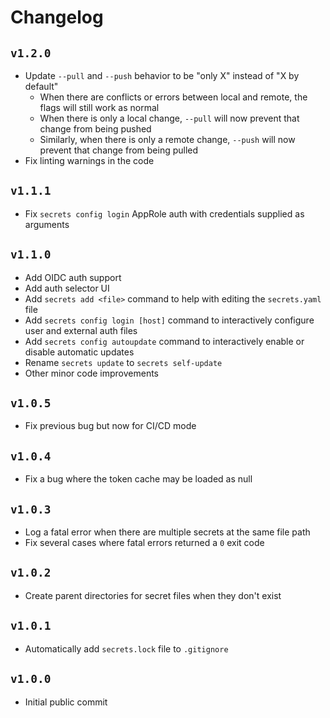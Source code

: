 # Changelog
## `v1.2.0`
* Update `--pull` and `--push` behavior to be "only X" instead of "X by default"
    * When there are conflicts or errors between local and remote, the flags will still work as normal
    * When there is only a local change, `--pull` will now prevent that change from being pushed
    * Similarly, when there is only a remote change, `--push` will now prevent that change from being pulled
* Fix linting warnings in the code

## `v1.1.1`
* Fix `secrets config login` AppRole auth with credentials supplied as arguments

## `v1.1.0`
* Add OIDC auth support
* Add auth selector UI
* Add `secrets add <file>` command to help with editing the `secrets.yaml` file
* Add `secrets config login [host]` command to interactively configure user and external auth files
* Add `secrets config autoupdate` command to interactively enable or disable automatic updates
* Rename `secrets update` to `secrets self-update`
* Other minor code improvements

## `v1.0.5`
* Fix previous bug but now for CI/CD mode

## `v1.0.4`
* Fix a bug where the token cache may be loaded as null

## `v1.0.3`
* Log a fatal error when there are multiple secrets at the same file path
* Fix several cases where fatal errors returned a `0` exit code

## `v1.0.2`
* Create parent directories for secret files when they don't exist

## `v1.0.1`
* Automatically add `secrets.lock` file to `.gitignore`

## `v1.0.0`
* Initial public commit
